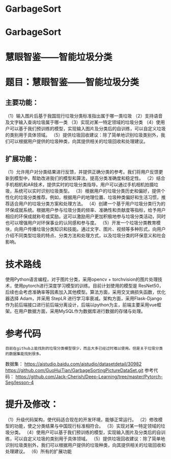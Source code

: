 # GarbageSort
# GarbageSort
# 慧眼智鉴——智能垃圾分类
# 题目：慧眼智鉴——智能垃圾分类
## 主要功能：
（1）输入图片后基于我国现行垃圾分类标准指出属于哪一类垃圾
（2）支持语音及文字输入查询垃圾属于哪一类
（3）实现对某一特定领域的垃圾分类
（4）使用户可以基于我们预训练的模型，实现输入图片及分类后的自训练，可以自定义垃圾的类别用于具体领域。
（5）提供垃圾回收建议：除了简单地识别垃圾类别外，我们可以根据用户提供的垃圾种类，向其提供相关的垃圾回收和处理建议。
## 扩展功能：
（1）允许用户对分类结果进行反馈，并提供正确分类的参考。我们将用户反馈更新到模型中，帮助改进我们的模型和算法，提高分类准确度和稳定性。
（2）结合手机相机和AR技术，提供实时的垃圾分类指导。用户可以通过手机相机拍摄垃圾，系统可以实时识别垃圾类型。
（3）根据用户的垃圾分类历史和偏好，提供个性化的垃圾分类推荐。例如，根据用户的地理位置、垃圾种类偏好和生活习惯，推荐适合用户的垃圾分类方案和处理方法。
（4）创建一个基于用户垃圾分类行为的环保成就系统。根据用户参与垃圾分类的频率、准确性和贡献度等指标，给予用户相应的环保成就称号或奖励。这可以激励用户更加积极地参与垃圾分类活动，同时也可以增强用户对环保事业的认同感和参与度。
（5）开发一个垃圾分类教育模块，向用户传播垃圾分类知识和技能。通过文字、图片、视频等多种形式，向用户介绍不同类型垃圾的特点、分类方法和处理方式，以及垃圾分类的环保意义和社会影响。
# 技术路线
使用Python语言编程，对于图片分类，采用opencv + torchvision的图片处理技术，使用pytorch进行深度学习模型的训练。目前计划使用的模型是 ResNet50，后续也会考虑准确率等因素加入其他模型。算法方面，采用交叉熵损失函数，优化器选择 Adam，并采用 StepLR 进行学习率衰减。架构方面，采用Flask-Django作为前后端接口进行前后端分离设计，后端以python为主，前端主要采用vue框架。在用户数据方面，采用MySQL作为数据库进行数据的存储与处理。
# 参考代码
    目前在github上能找到的垃圾分类模型很少，而且大多已经过时难以使用。但是关于垃圾分类的数据集能找到很多。
数据集：
https://aistudio.baidu.com/aistudio/datasetdetail/30982
https://github.com/GuoHuiTian/GarbageSortingPictureDataSet.git
参考代码：
https://github.com/Jack-Cherish/Deep-Learning/tree/master/Pytorch-Seg/lesson-4
# 提升及修改：
（1）升级代码架构，使代码适合现在的开发环境，能够正常运行。
（2）修改模型的功能，使之分类结果与中国现行标准相符合。
（3）实现对某一特定领域的垃圾分类。
（4）使用户可以基于我们预训练的模型，实现输入图片及分类后的自训练，可以自定义垃圾的类别用于具体领域。
（5）提供垃圾回收建议：除了简单地识别垃圾类别外，我们可以根据用户提供的垃圾种类，向其提供相关的垃圾回收和处理建议。
（6）所有的扩展功能

